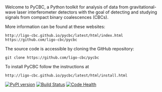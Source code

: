 Welcome to PyCBC, a Python toolkit for analysis of data from gravitational-wave
laser interferometer detectors with the goal of detecting and studying signals
from compact binary coalescences (CBCs).

More information can be found at these websites:

    http://ligo-cbc.github.io/pycbc/latest/html/index.html
    https://github.com/ligo-cbc/pycbc

The source code is accessible by cloning the GitHub repository:

    git clone https://github.com/ligo-cbc/pycbc

To install PyCBC follow the instructions at

    http://ligo-cbc.github.io/pycbc/latest/html/install.html

[![PyPI version](https://badge.fury.io/py/pycbc.svg)](http://badge.fury.io/py/pycbc)
[![Build Status](https://travis-ci.org/ligo-cbc/pycbc.svg?branch=master)](https://travis-ci.org/ligo-cbc/pycbc)
[![Code Health](https://landscape.io/github/ligo-cbc/pycbc/master/landscape.svg?style=flat)](https://landscape.io/github/ligo-cbc/pycbc/master)
